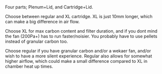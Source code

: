 Four parts; Plenum+Lid, and Cartridge+Lid.

Choose between regular and XL cartridge. XL is just 10mm longer, which can make a big difference in air flow.

Choose XL for max carbon content and filter duration, and if you dont mind the fan (200Pa+) has to run faster/noisier. You probably have to use pellets instead of granular carbon too.

Choose regular if you have granular carbon and/or a wekaer fan, and/or wish to have a more silent experience. Regular also allows for somewhat higher airflow, which could make a small difference compared to XL in chamber heat up times.

